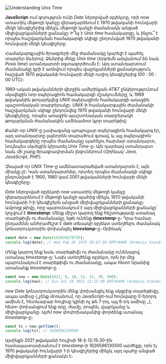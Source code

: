![Understanding Unix Time](../assets/unix_time.jpg)

**JavaScript**-ում գոյություն ունի _Date_ ներդրված օբյեկտը, որի now ստատիկ մեթոդի կանչը վերադարձնում է 1970 թվականի հունվարի մեկի կեսգիշերից մինչև մեթոդի կանչի ժամանակն անցած միլիվայրկյանների քանակը: Ի՞նչ է _Unix time_ համակարգը, և ինչու՞ է որպես հաշվարկման համակարգի սկիզբ ընդունված 1970 թվականի հունվարի մեկի կեսգիշերը:

Համակարգչային ծրագրերի մեջ ժամանակը կարելի է պահել տարբեր ձևերով։ Ձևերից մեկը _Unix time_ (_Երբեմն անվանում են նաև Posix time_) ստանդարտի օգտագործումն է։ Այդ ստանդարտում ժամանակը գրի է առնվում որպես վայրկյանների քանակություն, հաշված 1970 թվականի հունվարի մեկի ուղիղ կեսգիշերից (00 : 00 : 00 UTC):

1960-ական թվականների վերջին ամերիկյան _AT&T_ ընկերությունում սկսվեցին նոր օպերացիոն համակարգի մշակումները, և 1969 թվականին թողարկվեց _UNIX_ օպերացիոն համակարգի առաջին պաշտոնական տարբերակը։ _UNIX_-ի համակարգային ժամանակի հաշվարկման սկիզբ ընդունվեց 1970 թվականի հունվարի մեկի կեսգիշերը, որպես առաջին պաշտոնական տարբերակի թողարկման ժամանակին ամենամոտ կլոր տարեթիվ։

Քանի-որ _UNIX_-ը չափազանց պոպուլյար օպերացիոն համակարգ էր, այդ ստանդարտը լայնորեն տարածում գտավ, և այլ օպերացիոն համակարգերը որպես ժամանակը պահելու հարմար ստանդարտ, նույնպես սկսեցին կիրառել _Unix Time_-ը։ Այն դարձավ ստանդարտ նաև մի շարք ծրագրավորման լեզուներում (_Օրինակ՝ Java, JavaScript, PHP_)։

Չնայած որ _UNIX Time_-ը ամենատարածված ստանդարտն է, այն միակը չէ։ Կան ստանդարտներ, որտեղ որպես ժամանակի սկիզբ ընդունված է 1900, 1980 կամ 2001 թվականների հունվարի մեկի կեսգիշերը։

_Date_ ներդրված օբյեկտի _now_ ստատիկ մեթոդի կանչը վերադարձնում է մեթոդի կանչի պահից մինչև 1970 թվականի հունվարի 1-ի կեսգիշերն անցած միլիվայրկյանների քանակը։ Ամբողջ թիվը, որը պարունակում է այդ միլիվայրկյանների քանակը՝ կոչվում է **_timestamp_**: Մենք միշտ կարող ենք հեշտությամբ ստանալ տարեթիվն ու ժամանակը, եթե ունենք **_timestamp_**-ը։ Դրա համար ընդամենն անհրաժեշտ է date տեսակի օբյեկտ ստեղծելու ժամանակ կոնստրուկտորին փոխանցել **_timestamp_**-ը։ Օրինակ՝

```js
const date = new Date(162659279735);
console.log(date); // Wed Feb 26 1975 19:07:59 GMT+0400 (Armenia Standard Time)
```

Մենք կարող ենք նաև տարեթիվն ու ժամանակը ունենալով, ստանալ _timestamp_-ը։ Նախ ստեղծենք օբյեկտ, որն իր մեջ պարունակում է տարեթիվն ու ժամանակը, ապա հետո նրանից ստանանք _timestamp_-ը․

```js
const now = new Date(2021, 6, 18, 12, 15, 30, 500);
console.log(now); // Sun Jul 18 2021 12:15:30 GMT+0400 (Armenia Standard Time)
```

_new Date_ կոնստրուկտորին մենք փոխանցել ենք սկզբից տարեթիվը, ապա ամիսը (_չենք մոռանում, որ JavaScript-ում հունվարը 0-երորդ ամիսն է, հետևաբար հուլիսը կլինի ոչ թե 7-րդ, այլ 6-րդ ամիսը _), հետո փոխանցում ենք օրը, ժամը, րոպեն, վայրկյանը և միլիվայրկյանը։ Այժմ _now_ փոփոխականից փորձենք ստանալ _timestamp_-ը։

```js
const ts = now.getTime();
console.log(ts); // 1626596130500
```

Այսինքն 2021 թվականի հուլիսի 18-ի 12։15։30-ին համապատասխանում է _timestamp_-ի 1626596130500 արժեքը, որն էլ 1970 թվականի հունվարի 1-ի կեսգիշերից մինչև այդ պահը անցած միլիվայրկյանների քանակն է։
